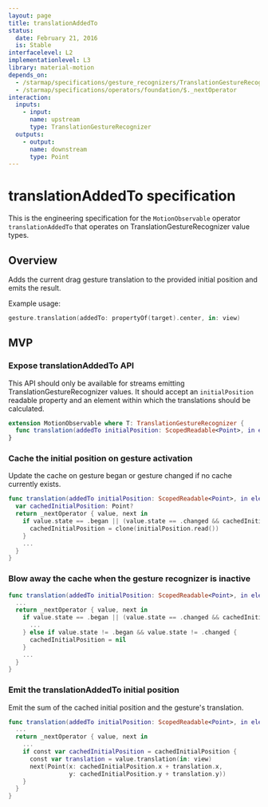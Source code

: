 ```yaml
---
layout: page
title: translationAddedTo
status:
  date: February 21, 2016
  is: Stable
interfacelevel: L2
implementationlevel: L3
library: material-motion
depends_on:
  - /starmap/specifications/gesture_recognizers/TranslationGestureRecognizer
  - /starmap/specifications/operators/foundation/$._nextOperator
interaction:
  inputs:
    - input:
      name: upstream
      type: TranslationGestureRecognizer
  outputs:
    - output:
      name: downstream
      type: Point
---
```


# translationAddedTo specification

This is the engineering specification for the `MotionObservable` operator `translationAddedTo` that operates
on TranslationGestureRecognizer value types.

## Overview

Adds the current drag gesture translation to the provided initial position and emits the result.

Example usage:

```swift
gesture.translation(addedTo: propertyOf(target).center, in: view)
```

## MVP

### Expose translationAddedTo API

This API should only be available for streams emitting TranslationGestureRecognizer values. It should
accept an `initialPosition` readable property and an element within which the translations should be
calculated.

```swift
extension MotionObservable where T: TranslationGestureRecognizer {
  func translation(addedTo initialPosition: ScopedReadable<Point>, in element: Element) -> MotionObservable<Point>
}
```

### Cache the initial position on gesture activation

Update the cache on gesture began or gesture changed if no cache currently exists.

```swift
func translation(addedTo initialPosition: ScopedReadable<Point>, in element: Element) -> MotionObservable<Point> {
  var cachedInitialPosition: Point?
  return _nextOperator { value, next in
    if value.state == .began || (value.state == .changed && cachedInitialPosition == nil)  {
      cachedInitialPosition = clone(initialPosition.read())
    }
    ...
  }
}
```

### Blow away the cache when the gesture recognizer is inactive

```swift
func translation(addedTo initialPosition: ScopedReadable<Point>, in element: Element) -> MotionObservable<Point> {
  ...
  return _nextOperator { value, next in
    if value.state == .began || (value.state == .changed && cachedInitialPosition == nil)  {
      ...
    } else if value.state != .began && value.state != .changed {
      cachedInitialPosition = nil
    }
    ...
  }
}
```

### Emit the translationAddedTo initial position

Emit the sum of the cached initial position and the gesture's translation.

```swift
func translation(addedTo initialPosition: ScopedReadable<Point>, in element: Element) -> MotionObservable<Point> {
  ...
  return _nextOperator { value, next in
    ...
    if const var cachedInitialPosition = cachedInitialPosition {
      const var translation = value.translation(in: view)
      next(Point(x: cachedInitialPosition.x + translation.x,
                 y: cachedInitialPosition.y + translation.y))
    }
  }
}
```
